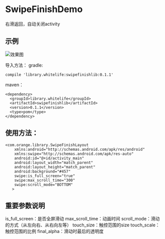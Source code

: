 # SwipeFinishDemo
右滑返回，自动关闭activity

## 示例
![效果图](http://7xjrms.com1.z0.glb.clouddn.com/mzswipe%20finish.gif)


导入方法：
gradle:
```
compile 'library.whitelife:swipefinishlib:0.1.1'
```
maven：
```
<dependency>
  <groupId>library.whitelife</groupId>
  <artifactId>swipefinishlib</artifactId>
  <version>0.1.1</version>
  <type>pom</type>
</dependency>
```

## 使用方法：
```
<com.orange.library.SwipeFinishLayout
    xmlns:android="http://schemas.android.com/apk/res/android"
    xmlns:swipe="http://schemas.android.com/apk/res-auto"
    android:id="@+id/activity_main"
    android:layout_width="match_parent"
    android:layout_height="match_parent"
    android:background="#457"
    swipe:is_full_screen="true"
    swipe:max_scroll_time="300"
    swipe:scroll_mode="BOTTOM"
   >
```

## 重要参数说明
is_full_screen：是否全屏滑动
max_scroll_time：动画时间
scroll_mode：滑动的方式（从左向右、从右向左等）
touch_size：触控范围的size
touch_scale：触控范围的比例
final_alpha：滑动时最后的透明度